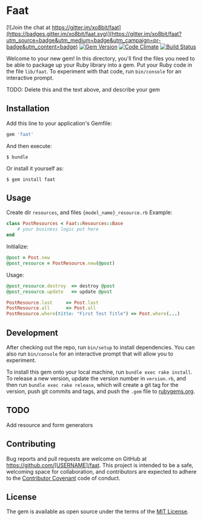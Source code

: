 # Faat

[![Join the chat at https://gitter.im/xo8bit/faat](https://badges.gitter.im/xo8bit/faat.svg)](https://gitter.im/xo8bit/faat?utm_source=badge&utm_medium=badge&utm_campaign=pr-badge&utm_content=badge) [![Gem Version](https://badge.fury.io/rb/faat.svg)](https://badge.fury.io/rb/faat) [![Code Climate](https://codeclimate.com/repos/5682a7159f15887c160012db/badges/cf30bc0cbeae6d202620/gpa.svg)](https://codeclimate.com/repos/5682a7159f15887c160012db/feed) [![Build Status](https://travis-ci.org/xo8bit/faat.svg?branch=develop)](https://travis-ci.org/xo8bit/faat)

Welcome to your new gem! In this directory, you'll find the files you need to be able to package up your Ruby library into a gem. Put your Ruby code in the file `lib/faat`. To experiment with that code, run `bin/console` for an interactive prompt.

TODO: Delete this and the text above, and describe your gem

## Installation

Add this line to your application's Gemfile:

```ruby
gem 'faat'
```

And then execute:

    $ bundle

Or install it yourself as:

    $ gem install faat

## Usage

Create dir ```resources```, and files ```{model_name}_resource.rb```
Example:
```ruby
class PostResources < Faat::Resources::Base
    # your business logic put here
end
```

Initialize:
```ruby
@post = Post.new
@post_resource = PostResource.new(@post)
```

Usage:
```ruby
@post_resource.destroy  => destroy @post
@post_resource.update   => update @post

PostResource.last     => Post.last
PostResource.all      => Post.all
PostResource.where(title: "First Test Title") => Post.where(...)
```


## Development

After checking out the repo, run `bin/setup` to install dependencies. You can also run `bin/console` for an interactive prompt that will allow you to experiment.

To install this gem onto your local machine, run `bundle exec rake install`. To release a new version, update the version number in `version.rb`, and then run `bundle exec rake release`, which will create a git tag for the version, push git commits and tags, and push the `.gem` file to [rubygems.org](https://rubygems.org).

## TODO

Add resource and form generators

## Contributing

Bug reports and pull requests are welcome on GitHub at https://github.com/[USERNAME]/faat. This project is intended to be a safe, welcoming space for collaboration, and contributors are expected to adhere to the [Contributor Covenant](http://contributor-covenant.org) code of conduct.


## License

The gem is available as open source under the terms of the [MIT License](http://opensource.org/licenses/MIT).

